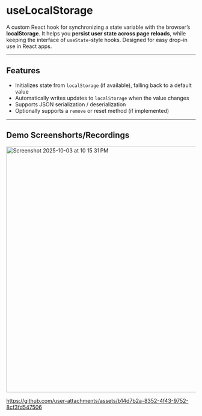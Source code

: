 # useLocalStorage

A custom React hook for synchronizing a state variable with the browser’s **localStorage**.
It helps you **persist user state across page reloads**, while keeping the interface of `useState`-style hooks.
Designed for easy drop-in use in React apps.

---

## Features

* Initializes state from `localStorage` (if available), falling back to a default value
* Automatically writes updates to `localStorage` when the value changes
* Supports JSON serialization / deserialization
* Optionally supports a `remove` or reset method (if implemented)

---

## Demo Screenshorts/Recordings

<img width="1440" height="655" alt="Screenshot 2025-10-03 at 10 15 31 PM" src="https://github.com/user-attachments/assets/3f6e90bd-9101-4db4-8316-39310f83111f" />


https://github.com/user-attachments/assets/b14d7b2a-8352-4f43-9752-8cf3fd547506


